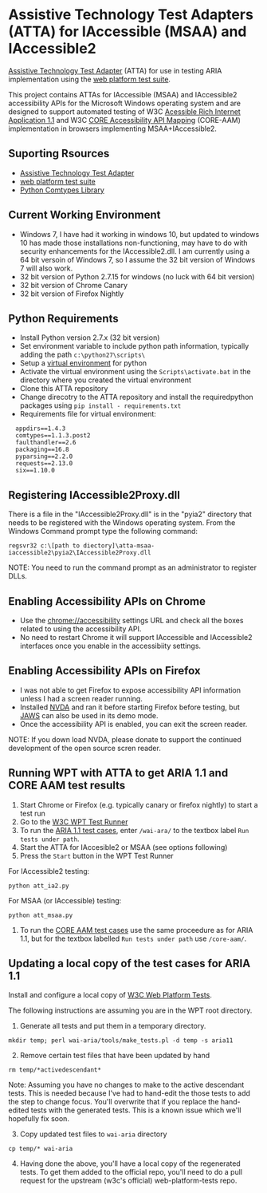 # Assistive Technology Test Adapters (ATTA) for IAccessible (MSAA) and IAccessible2
[Assistive Technology Test Adapter](https://spec-ops.github.io/atta-api/index.html) (ATTA) for use in testing ARIA implementation using the [web platform test suite](http://w3c-test.org/tools/runner/index.html).  

This project contains ATTAs for IAccessible (MSAA) and IAccessible2 accessibility APIs for the Microsoft Windows operating system and are designed to support automated testing of W3C [Acessible Rich Internet Application 1.1](https://www.w3.org/TR/wai-aria-1.1/) and W3C [CORE Accessibility API Mapping](https://www.w3.org/TR/core-aam-1.1/) (CORE-AAM) implementation in browsers implementing MSAA+IAccessible2.   

## Suporting Rsources
* [Assistive Technology Test Adapter](https://spec-ops.github.io/atta-api/index.html)
* [web platform test suite](http://w3c-test.org/tools/runner/index.html)
* [Python Comtypes Library](https://pypi.org/project/comtypes/)


## Current Working Environment
* Windows 7, I have had it working in windows 10, but updated to windows 10 has made those installations non-functioning, may have to do with security enhancements for the IAccessible2.dll.  I am currently using a 64 bit versoin of Windows 7, so I assume the 32 bit version of Windows 7 will also work.
* 32 bit version of Python 2.7.15 for windows (no luck with 64 bit version)
* 32 bit version of Chrome Canary
* 32 bit version of Firefox Nightly 


## Python Requirements

* Install Python version 2.7.x (32 bit version)
* Set environment variable to include python path information, typically adding the path `c:\python27\scripts\`
* Setup a [virtual environment](http://docs.python-guide.org/en/latest/dev/virtualenvs/) for python
* Activate the virtual environment using the `Scripts\activate.bat` in the directory where you created the virtual environment
* Clone this ATTA repository
* Change direcotry to the ATTA repository and install the requiredpython  packages using `pip install - requirements.txt` 
* Requirements file for virtual environment:

```
  appdirs==1.4.3
  comtypes==1.1.3.post2
  faulthandler==2.6
  packaging==16.8
  pyparsing==2.2.0
  requests==2.13.0
  six==1.10.0
```

## Registering IAccessible2Proxy.dll

There is a file in the "IAccessible2Proxy.dll" is in the "pyia2" directory that needs to be registered with the Windows operating system.
From the Windows Command prompt type the following command:

```
regsvr32 c:\[path to diectory]\atta-msaa-iaccessible2\pyia2\IAccessible2Proxy.dll
```

NOTE: You need to run the command prompt as an administrator to register DLLs.

## Enabling Accessibility APIs on Chrome

* Use the [chrome://accessibility](chrome://accessibility) settings URL and check all the boxes related to using the accessibility API.
* No need to restart Chrome it will support IAccessible and IAccessible2 interfaces once you enable in the accessibiity settings.

## Enabling Accessibility APIs on Firefox

* I was not able to get Firefox to expose accessibility API information unless I had a screen reader running.
* Installed [NVDA](https://www.nvaccess.org/download/) and ran it before starting Firefox before testing, but [JAWS](https://www.freedomscientific.com/Downloads/JAWS) can also be used in its demo mode.  
* Once the accessibility API is enabled, you can exit the screen reader.

NOTE: If you down load NVDA, please donate to support the continued development of the open source scren reader.

## Running WPT with ATTA to get ARIA 1.1 and CORE AAM test results

1. Start Chrome or Firefox (e.g. typically canary or firefox nightly) to start a test run
1. Go to the [W3C WPT Test Runner](http://w3c-test.org/tools/runner/index.html )
1. To run the [ARIA 1.1 test cases](https://www.w3.org/wiki/ARIA_1.1_Testable_Statements), enter  ```/wai-ara/``` to the textbox label ```Run tests under path```.
1. Start the ATTA for IAccesible2 or MSAA (see options following)
1. Press the ```Start``` button in the WPT Test Runner

For IAccessible2 testing:

```
python att_ia2.py
```

For MSAA (or IAccessible) testing:

```
python att_msaa.py
```
1. To run the [CORE AAM test cases](https://www.w3.org/wiki/Core_AAM_1.1_Testable_Statements) use the same proceedure as for ARIA 1.1, but for the textbox labelled ```Run tests under path``` use ```/core-aam/```.


## Updating a local copy of the test cases for ARIA 1.1

Install and configure a local copy of [W3C Web Platform Tests](https://github.com/w3c/web-platform-tests).

The following instructions are assuming you are in the WPT root directory.

1. Generate all tests and put them in a temporary directory.

```
mkdir temp; perl wai-aria/tools/make_tests.pl -d temp -s aria11
```   

2. Remove certain test files that have been updated by hand

```
rm temp/*activedescendant*
```

Note: Assuming you have no changes to make to the active descendant tests.
   This is needed because I've had to hand-edit the those tests to add
   the step to change focus. You'll overwrite that if you replace the
   hand-edited tests with the generated tests. This is a known issue
   which we'll hopefully fix soon.

3. Copy updated test files to ```wai-aria``` directory 

```
cp temp/* wai-aria
```

4. Having done the above, you'll have a local copy of the regenerated tests. To get them added to the official repo, you'll need to do a pull request for the upstream (w3c's official) web-platform-tests repo.




